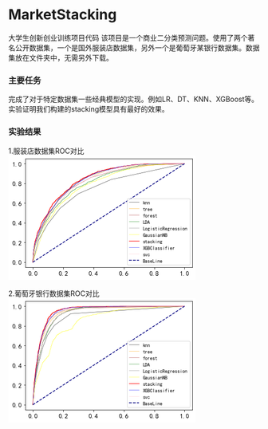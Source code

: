 # MarketStacking
大学生创新创业训练项目代码
该项目是一个商业二分类预测问题。使用了两个著名公开数据集，一个是国外服装店数据集，另外一个是葡萄牙某银行数据集。数据集放在文件夹中，无需另外下载。

### 主要任务
完成了对于特定数据集一些经典模型的实现。例如LR、DT、KNN、XGBoost等。实验证明我们构建的stacking模型具有最好的效果。

### 实验结果
1.服装店数据集ROC对比
![image](https://github.com/Fanzweig/MarketStacking/blob/main/ClothStoreAnalysis/result/%E6%9C%8D%E8%A3%85%E5%BA%97%E5%90%84%E6%A8%A1%E5%9E%8Broc%E5%AF%B9%E6%AF%94.png)

2.葡萄牙银行数据集ROC对比
![image](https://github.com/Fanzweig/MarketStacking/blob/main/bank%20analysis/bank%20result/bank%E6%95%B0%E6%8D%AE%E9%9B%86%E5%90%84%E6%A8%A1%E5%9E%8Broc%E5%AF%B9%E6%AF%94.png)
